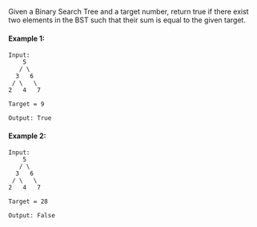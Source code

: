 Given a Binary Search Tree and a target number, return true if there exist two elements in the BST such that their sum is equal to the given target.

#### Example 1:

    Input: 
        5
       / \
      3   6
     / \   \
    2   4   7
    
    Target = 9
    
    Output: True
 

#### Example 2:

    Input: 
        5
       / \
      3   6
     / \   \
    2   4   7
    
    Target = 28
    
    Output: False